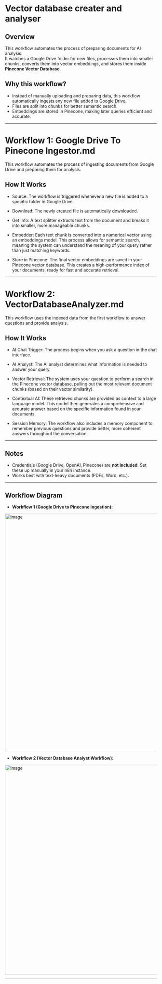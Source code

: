 # Vector database creater and analyser

## Overview
This workflow automates the process of preparing documents for AI analysis.  
It watches a Google Drive folder for new files, processes them into smaller chunks, converts them into vector embeddings, and stores them inside **Pinecone Vector Database**.  

## Why this workflow?
- Instead of manually uploading and preparing data, this workflow automatically ingests any new file added to Google Drive.  
- Files are split into chunks for better semantic search.  
- Embeddings are stored in Pinecone, making later queries efficient and accurate.  

---

# Workflow 1: Google Drive To Pinecone Ingestor.md
This workflow automates the process of ingesting documents from Google Drive and preparing them for analysis.

## How It Works
- Source: The workflow is triggered whenever a new file is added to a specific folder in Google Drive.

- Download: The newly created file is automatically downloaded.

- Get Info: A text splitter extracts text from the document and breaks it into smaller, more manageable chunks.

- Embedder: Each text chunk is converted into a numerical vector using an embeddings model. This process allows for semantic search, meaning the system can understand the meaning of your query rather than just matching keywords.

- Store in Pinecone: The final vector embeddings are saved in your Pinecone vector database. This creates a high-performance index of your documents, ready for fast and accurate retrieval.
---

# Workflow 2: VectorDatabaseAnalyzer.md
This workflow uses the indexed data from the first workflow to answer questions and provide analysis.

## How It Works
- AI Chat Trigger: The process begins when you ask a question in the chat interface.

- AI Analyst: The AI analyst determines what information is needed to answer your query.

- Vector Retrieval: The system uses your question to perform a search in the Pinecone vector database, pulling out the most relevant document chunks (based on their vector similarity).

- Contextual AI: These retrieved chunks are provided as context to a large language model. This model then generates a comprehensive and accurate answer based on the specific information found in your documents.

- Session Memory: The workflow also includes a memory component to remember previous questions and provide better, more coherent answers throughout the conversation.
---
## Notes
- Credentials (Google Drive, OpenAI, Pinecone) are **not included**. Set these up manually in your n8n instance.  
- Works best with text-heavy documents (PDFs, Word, etc.).
---
## Workflow Diagram
- **Workflow 1 (Google Drive to Pinecone Ingestion):** 
<img width="1511" height="784" alt="image" src="https://github.com/user-attachments/assets/5463769b-052d-46a1-8386-f42f9bc7e4be" />

- **Workflow 2 (Vector Database Analyst Workflow):** 
<img width="975" height="692" alt="image" src="https://github.com/user-attachments/assets/27431576-5b2e-44c1-b838-172cd5d74f6d" />

---
